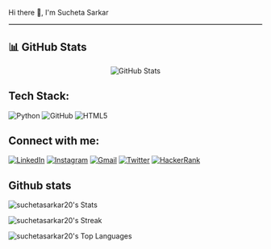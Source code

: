Hi there 👋, I'm Sucheta Sarkar 
<hr style="border:1px solid #ccc">



## 📊 GitHub Stats
<p align="center">
  <img src="https://github-profile-trophy.vercel.app/?username=suchetasarkar20&theme=light" alt="GitHub Stats" />
</p>

## Tech Stack:
<p align="left">
  <img src="https://img.shields.io/badge/Python-3776AB?style=flat&logo=python&logoColor=white" alt="Python"/>
  <img src="https://img.shields.io/badge/GitHub-181717?style=flat&logo=github&logoColor=white" alt="GitHub"/>
  <img src="https://img.shields.io/badge/HTML5-E34F26?style=flat&logo=html5&logoColor=white" alt="HTML5"/>

## Connect with me:
<p align="left">
  <a href="https://www.linkedin.com/in/sucheta-sarkar-5a6869225?utm_source=share&utm_campaign=share_via&utm_content=profile&utm_medium=ios_app" target="_blank"><img src="https://img.shields.io/badge/LinkedIn-0077B5?style=flat&logo=linkedin&logoColor=white" alt="LinkedIn"/></a>
  <a href="https://www.instagram.com/jussstttt.su?igsh=MW00M2h4eDgweTExbQ%3D%3D&utm_source=qr" target="_blank"><img src="https://img.shields.io/badge/Instagram-E4405F?style=flat&logo=instagram&logoColor=white" alt="Instagram"/></a>
  <a href="mailto:your-email@gmail.com" target="_blank"><img src="https://img.shields.io/badge/Gmail-D14836?style=flat&logo=gmail&logoColor=white" alt="Gmail"/></a>
  <a href="https://x.com/sarkar2001su/status/1827364901129486348?s=12" target="_blank"><img src="https://img.shields.io/badge/Twitter-1DA1F2?style=flat&logo=twitter&logoColor=white" alt="Twitter"/></a>
  <a href="https://www.hackerrank.com/profile/suchetasarkar349" target="_blank"><img src="https://img.shields.io/badge/HackerRank-2EC866?style=flat&logo=hackerrank&logoColor=white" alt="HackerRank"/></a>


## Github stats 

![suchetasarkar20's Stats](https://github-readme-stats.vercel.app/api?username=suchetasarkar20&theme=default&show_icons=true&hide_border=false&count_private=false)

![suchetasarkar20's Streak](https://github-readme-streak-stats.herokuapp.com/?user=suchetasarkar20&theme=default&hide_border=false)

![suchetasarkar20's Top Languages](https://github-readme-stats.vercel.app/api/top-langs/?username=suchetasarkar20&theme=default&show_icons=true&hide_border=false&layout=compact)
